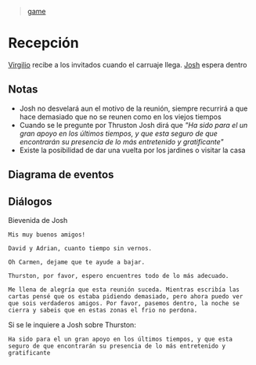 > [game](../game.md)

# Recepción

[Virgilio](../Chrs/NPCs/Virgilio.md) recibe a los invitados cuando el carruaje llega. [Josh](../Chrs/NPCs/Josh.md) espera dentro

## Notas

- Josh no desvelará aun el motivo de la reunión, siempre recurrirá a que hace demasiado que no se reunen como en los viejos tiempos
- Cuando se le pregunte por Thruston Josh dirá que *"Ha sido para el un gran apoyo en los últimos tiempos, y que esta seguro de que encontrarán su presencia de lo más entretenido y gratificante"*
- Existe la posibilidad de dar una vuelta por los jardines o visitar la casa

## Diagrama de eventos


## Diálogos

Bievenida de Josh

```
Mis muy buenos amigos!

David y Adrian, cuanto tiempo sin vernos.

Oh Carmen, dejame que te ayude a bajar.

Thurston, por favor, espero encuentres todo de lo más adecuado.

Me llena de alegría que esta reunión suceda. Mientras escribía las cartas pensé que os estaba pidiendo demasiado, pero ahora puedo ver que sois verdaderos amigos. Por favor, pasemos dentro, la noche se cierra y sabeis que en estas zonas el frio no perdona.
```

Si se le inquiere a Josh sobre Thurston:

```
Ha sido para el un gran apoyo en los últimos tiempos, y que esta seguro de que encontrarán su presencia de lo más entretenido y gratificante
```


